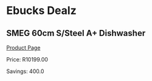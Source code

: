 
# Ebucks Dealz
## SMEG 60cm S/Steel A+ Dishwasher
[Product Page](https://www.ebucks.com/web/shop/productSelected.do?prodId=849568315&catId=704983786)

Price: R10199.00

Savings: 400.0


	